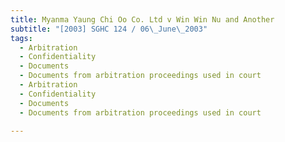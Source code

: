 ```yaml
---
title: Myanma Yaung Chi Oo Co. Ltd v Win Win Nu and Another 
subtitle: "[2003] SGHC 124 / 06\_June\_2003"
tags:
  - Arbitration
  - Confidentiality
  - Documents
  - Documents from arbitration proceedings used in court
  - Arbitration
  - Confidentiality
  - Documents
  - Documents from arbitration proceedings used in court

---
```



